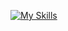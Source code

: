 [![My Skills](https://skillicons.dev/icons?i=nextjs,nodejs,express,remix,react,django,html,css,js,ts,firebase,mongodb,discordjs,py,vscode,npm,windows,apple&perline=9)](https://skillicons.dev)
